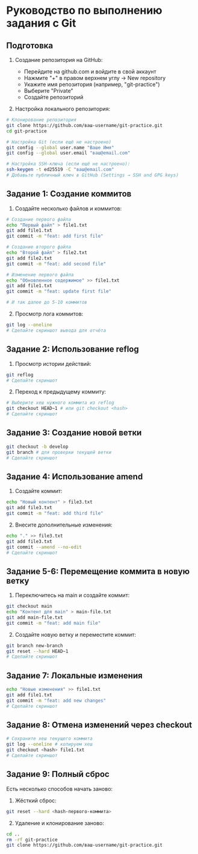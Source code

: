 # Руководство по выполнению задания с Git

## Подготовка

1. Создание репозитория на GitHub:
   - Перейдите на github.com и войдите в свой аккаунт
   - Нажмите "+" в правом верхнем углу → New repository
   - Укажите имя репозитория (например, "git-practice")
   - Выберите "Private"
   - Создайте репозиторий

2. Настройка локального репозитория:
```bash
# Клонирование репозитория
git clone https://github.com/ваш-username/git-practice.git
cd git-practice

# Настройка Git (если ещё не настроено)
git config --global user.name "Ваше Имя"
git config --global user.email "ваш@email.com"

# Настройка SSH-ключа (если ещё не настроено):
ssh-keygen -t ed25519 -C "ваш@email.com"
# Добавьте публичный ключ в GitHub (Settings → SSH and GPG keys)
```

## Задание 1: Создание коммитов

1. Создайте несколько файлов и коммитов:
```bash
# Создание первого файла
echo "Первый файл" > file1.txt
git add file1.txt
git commit -m "feat: add first file"

# Создание второго файла
echo "Второй файл" > file2.txt
git add file2.txt
git commit -m "feat: add second file"

# Изменение первого файла
echo "Обновленное содержимое" >> file1.txt
git add file1.txt
git commit -m "feat: update first file"

# И так далее до 5-10 коммитов
```

2. Просмотр лога коммитов:
```bash
git log --oneline
# Сделайте скриншот вывода для отчёта
```

## Задание 2: Использование reflog

1. Просмотр истории действий:
```bash
git reflog
# Сделайте скриншот
```

2. Переход к предыдущему коммиту:
```bash
# Выберите хеш нужного коммита из reflog
git checkout HEAD~1 # или git checkout <hash>
# Сделайте скриншот
```

## Задание 3: Создание новой ветки

```bash
git checkout -b develop
git branch # для проверки текущей ветки
# Сделайте скриншот
```

## Задание 4: Использование amend

1. Создайте коммит:
```bash
echo "Новый контент" > file3.txt
git add file3.txt
git commit -m "feat: add third file"
```

2. Внесите дополнительные изменения:
```bash
echo "." >> file3.txt
git add file3.txt
git commit --amend --no-edit
# Сделайте скриншот
```

## Задание 5-6: Перемещение коммита в новую ветку

1. Переключитесь на main и создайте коммит:
```bash
git checkout main
echo "Контент для main" > main-file.txt
git add main-file.txt
git commit -m "feat: add main file"
```

2. Создайте новую ветку и переместите коммит:
```bash
git branch new-branch
git reset --hard HEAD~1
# Сделайте скриншот
```

## Задание 7: Локальные изменения

```bash
echo "Новые изменения" >> file1.txt
git add file1.txt
git commit -m "feat: add new changes"
# Сделайте скриншот
```

## Задание 8: Отмена изменений через checkout

```bash
# Сохраните хеш текущего коммита
git log --oneline # копируем хеш
git checkout <hash> file1.txt
# Сделайте скриншот
```

## Задание 9: Полный сброс

Есть несколько способов начать заново:

1. Жёсткий сброс:
```bash
git reset --hard <hash-первого-коммита>
```

2. Удаление и клонирование заново:
```bash
cd ..
rm -rf git-practice
git clone https://github.com/ваш-username/git-practice.git
```

